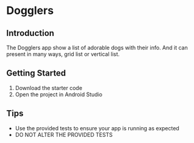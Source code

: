 Dogglers
==================================

Introduction
------------

The Dogglers app show a list of adorable dogs with their info.   And it can present in many ways, grid list or vertical list.

Getting Started
---------------

1. Download the starter code
2. Open the project in Android Studio

Tips
----

- Use the provided tests to ensure your app is running as expected
- DO NOT ALTER THE PROVIDED TESTS
